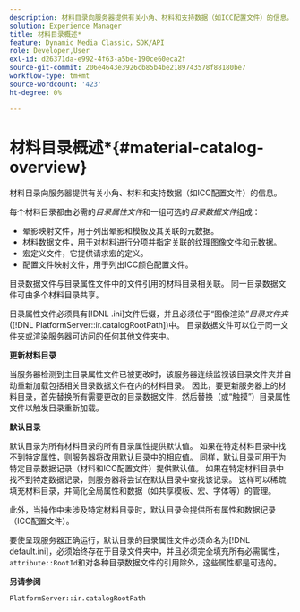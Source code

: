 ```yaml
---
description: 材料目录向服务器提供有关小角、材料和支持数据（如ICC配置文件）的信息。
solution: Experience Manager
title: 材料目录概述*
feature: Dynamic Media Classic，SDK/API
role: Developer,User
exl-id: d26371da-e992-4f63-a5be-190ce60eca2f
source-git-commit: 206e4643e3926cb85b4be2189743578f88180be7
workflow-type: tm+mt
source-wordcount: '423'
ht-degree: 0%

---
```


# 材料目录概述*{#material-catalog-overview}

材料目录向服务器提供有关小角、材料和支持数据（如ICC配置文件）的信息。

每个材料目录都由必需的&#x200B;*目录属性文件*&#x200B;和一组可选的&#x200B;*目录数据文件*&#x200B;组成：

* 晕影映射文件，用于列出晕影和模板及其关联的元数据。
* 材料数据文件，用于对材料进行分项并指定关联的纹理图像文件和元数据。
* 宏定义文件，它提供请求宏的定义。
* 配置文件映射文件，用于列出ICC颜色配置文件。

目录数据文件与目录属性文件中的文件引用的材料目录相关联。 同一目录数据文件可由多个材料目录共享。

目录属性文件必须具有[!DNL .ini]文件后缀，并且必须位于“图像渲染”*目录文件夹*([!DNL PlatformServer::ir.catalogRootPath])中。 目录数据文件可以位于同一文件夹或渲染服务器可访问的任何其他文件夹中。

**更新材料目录**

当服务器检测到主目录属性文件已被更改时，该服务器连续监视该目录文件夹并自动重新加载包括相关目录数据文件在内的材料目录。 因此，要更新服务器上的材料目录，首先替换所有需要更改的目录数据文件，然后替换（或“触摸”）目录属性文件以触发目录重新加载。

**默认目录**

默认目录为所有材料目录的所有目录属性提供默认值。 如果在特定材料目录中找不到特定属性，则服务器将改用默认目录中的相应值。 同样，默认目录可用于为特定目录数据记录（材料和ICC配置文件）提供默认值。 如果在特定材料目录中找不到特定数据记录，则服务器将尝试在默认目录中查找该记录。 这样可以稀疏填充材料目录，并简化全局属性和数据（如共享模板、宏、字体等）的管理。

此外，当操作中未涉及特定材料目录时，默认目录会提供所有属性和数据记录（ICC配置文件）。

要使呈现服务器正确运行，默认目录的目录属性文件必须命名为[!DNL default.ini]，必须始终存在于目录文件夹中，并且必须完全填充所有必需属性，`attribute::RootId`和对各种目录数据文件的引用除外，这些属性都是可选的。

**另请参阅**

`PlatformServer::ir.catalogRootPath`
